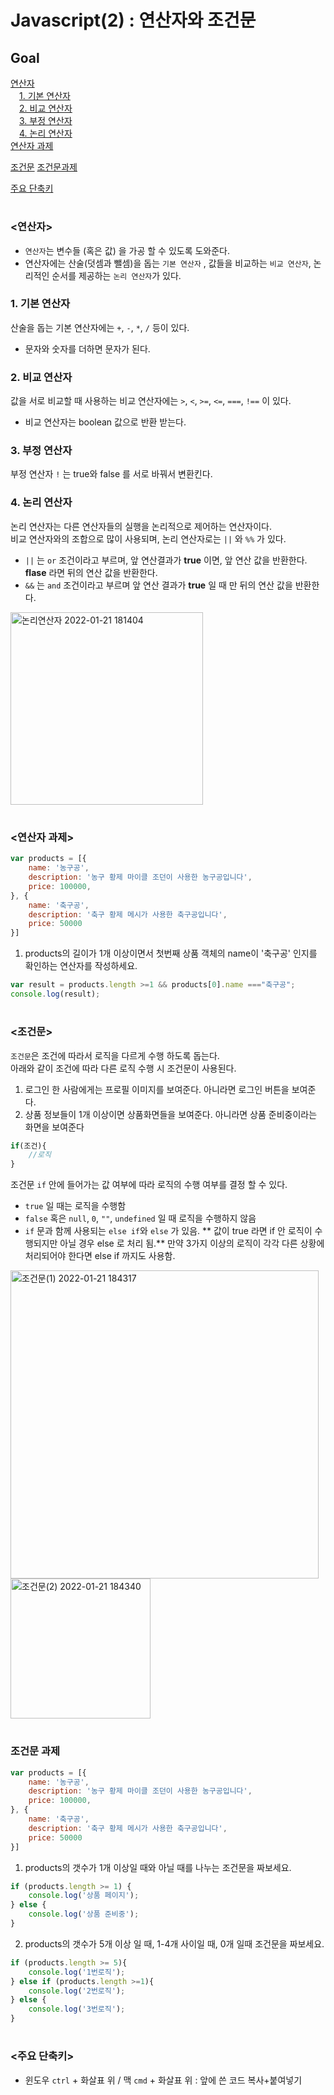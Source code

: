 # Javascript(2) : 연산자와 조건문 
## Goal
[연산자](#연산자)  
　[1. 기본 연산자](#1-기본-연산자)  
　[2. 비교 연산자](#2-비교-연산자)  
　[3. 부정 연산자](#3-부정-연산자)  
　[4. 논리 연산자](#4-논리-연산자)  
[연산자 과제](#연산자-과제)

[조건문](#조건문)
[조건문과제](#조건문과제)

 [주요 단축키](#주요-단축키)
 #
 
### <연산자>
- `연산자`는 변수들 (혹은 값) 을 가공 할 수 있도록 도와준다.  
-  연산자에는 산술(덧셈과 뺄셈)을 돕는 `기본 연산자` , 값들을 비교하는 `비교 연산자`, 논리적인 순서를 제공하는 `논리 연산자`가 있다.

### 1. 기본 연산자
산술을 돕는 기본 연산자에는 `+`, `-`, `*`, `/` 등이 있다.
- 문자와 숫자를 더하면 문자가 된다.

### 2. 비교 연산자
값을 서로 비교할 때 사용하는 비교 연산자에는 `>`, `<`, `>=`, `<=`, `===`, `!==` 이 있다.   
- 비교 연산자는 boolean 값으로 반환 받는다.

### 3. 부정 연산자
부정 연산자 `!` 는 true와 false 를 서로 바꿔서 변환킨다. 

### 4. 논리 연산자
논리 연산자는 다른 연산자들의 실행을 논리적으로 제어하는 연산자이다.   
비교 연산자와의 조합으로 많이 사용되며, 논리 연산자로는 `||` 와 `%%` 가 있다. 

- `||` 는 `or` 조건이라고 부르며, 앞 연산결과가 **true** 이면, 앞 연산 값을 반환한다. **flase** 라면 뒤의 연산 값을 반환한다. 
- `&&` 는 `and` 조건이라고 부르며 앞 연산 결과가 **true** 일 때 만 뒤의 연산 값을 반환한다. 

<img width="308" alt="논리연산자 2022-01-21 181404" src="https://user-images.githubusercontent.com/63274664/150914919-36624905-08a7-4789-8004-7c1bc6833efb.png">

#
### <연산자 과제>
```javascript
var products = [{
    name: '농구공',
    description: '농구 황제 마이클 조던이 사용한 농구공입니다',
    price: 100000,
}, {
    name: '축구공',
    description: '축구 황제 메시가 사용한 축구공입니다',
    price: 50000
}]
```
1. products의 길이가 1개 이상이면서 첫번째 상품 객체의 name이 '축구공' 인지를 확인하는 연산자를 작성하세요.  
```javascript
var result = products.length >=1 && products[0].name ==="축구공";
console.log(result);
```
#
### <조건문>
`조건문`은 조건에 따라서 로직을 다르게 수행 하도록 돕는다.  
아래와 같이 조건에 따라 다른 로직 수행 시 조건문이 사용된다.

1. 로그인 한 사람에게는 프로필 이미지를 보여준다. 아니라면 로그인 버튼을 보여준다.
2. 상품 정보들이 1개 이상이면 상품화면들을 보여준다. 아니라면 상품 준비중이라는 화면을 보여준다

```javascript
if(조건){
	//로직
}
```
조건문 `if` 안에 들어가는 값 여부에 따라 로직의 수행 여부를 결정 할 수 있다.
- `true` 일 때는 로직을 수행함
- `false` 혹은 `null`, `0`, `""`, `undefined` 일 때 로직을 수행하지 않음
- `if` 문과 함께 사용되는 `else if`와 `else` 가 있음. ** 값이 true 라면 if 안 로직이 수행되지만 아닐 경우 else 로 처리 됨.** 만약 3가지 이상의 로직이 각각 다른 상황에 처리되어야 한다면 else if 까지도 사용함.

<img width="493" alt="조건문(1) 2022-01-21 184317" src="https://user-images.githubusercontent.com/63274664/150917671-f13e58dd-c3ca-4a16-b280-6b2c350a2316.png">
<img width="224" alt="조건문(2) 2022-01-21 184340" src="https://user-images.githubusercontent.com/63274664/150917687-f48eff7c-c988-429e-a263-3b86a9a5ff5c.png">

#
### 조건문 과제 
```javascript
var products = [{
    name: '농구공',
    description: '농구 황제 마이클 조던이 사용한 농구공입니다',
    price: 100000,
}, {
    name: '축구공',
    description: '축구 황제 메시가 사용한 축구공입니다',
    price: 50000
}]
```
1. products의 갯수가 1개 이상일 때와 아닐 때를 나누는 조건문을 짜보세요.
```javascript
if (products.length >= 1) {
    console.log('상품 페이지');
} else {
    console.log('상품 준비중');
}
```
2. products의 갯수가 5개 이상 일 때, 1-4개 사이일 때, 0개 일때 조건문을 짜보세요.
```javascript
if (products.length >= 5){
    console.log('1번로직');
} else if (products.length >=1){
    console.log('2번로직');
} else {
    console.log('3번로직');
}
```
# 
### <주요 단축키>
- 윈도우 `ctrl` + 화살표 위 / 맥 `cmd` + 화살표 위 : 앞에 쓴 코드 복사+붙여넣기   
